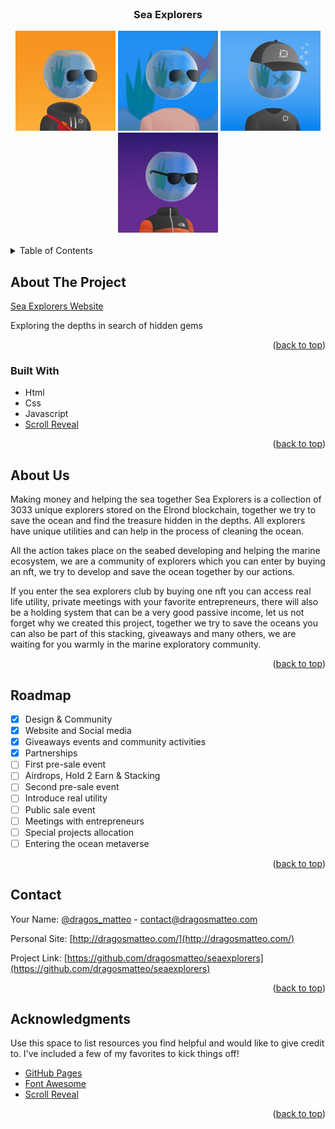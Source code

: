 <div id="top"></div>

<!-- PROJECT LOGO -->
<br />
<div align="center">
  <h3 align="center">Sea Explorers</h3>
  <div align="inline-block">
    <img src="images/team/member.png" alt="Logo" width="160" height="160">
    <img src="images/team/member1.png" alt="Logo" width="160" height="160">
    <img src="images/team/member2.png" alt="Logo" width="160" height="160">
    <img src="images/team/member3.png" alt="Logo" width="160" height="160">
  </div>

</div>

<br />

<!-- TABLE OF CONTENTS -->
<details>
  <summary>Table of Contents</summary>
  <ol>
    <li>
      <a href="#about-the-project">About The Project</a>
      <ul>
        <li><a href="#built-with">Built With</a></li>
      </ul>
    </li>
    <li>
      <a href="#getting-started">Getting Started</a>
</li>
    <li><a href="#roadmap">Roadmap</a></li>
    <li><a href="#contact">Contact</a></li>
    <li><a href="#acknowledgments">Acknowledgments</a></li>
  </ol>
</details>

<!-- ABOUT THE PROJECT -->

## About The Project

[Sea Explorers Website](https://seasexplorers.com/)

Exploring the depths in search of hidden gems

<p align="right">(<a href="#top">back to top</a>)</p>

### Built With

-  Html
-  Css
-  Javascript
-  [Scroll Reveal](https://nextjs.org/)

<p align="right">(<a href="#top">back to top</a>)</p>

<!-- USAGE EXAMPLES -->

## About Us

Making money and helping the sea together
Sea Explorers is a collection of 3033 unique explorers stored on the Elrond blockchain, together we try to save the ocean and find the treasure hidden in the depths. All explorers have unique utilities and can help in the process of cleaning the ocean.

All the action takes place on the seabed developing and helping the marine ecosystem, we are a community of explorers which you can enter by buying an nft, we try to develop and save the ocean together by our actions.

If you enter the sea explorers club by buying one nft you can access real life utility, private meetings with your favorite entrepreneurs, there will also be a holding system that can be a very good passive income, let us not forget why we created this project, together we try to save the oceans you can also be part of this stacking, giveaways and many others, we are waiting for you warmly in the marine exploratory community.

<p align="right">(<a href="#top">back to top</a>)</p>

<!-- ROADMAP -->

## Roadmap

-  [x] Design & Community
-  [x] Website and Social media
-  [x] Giveaways events and community activities
-  [x] Partnerships
-  [ ] First pre-sale event
-  [ ] Airdrops, Hold 2 Earn & Stacking
-  [ ] Second pre-sale event
-  [ ] Introduce real utility
-  [ ] Public sale event
-  [ ] Meetings with entrepreneurs
-  [ ] Special projects allocation
-  [ ] Entering the ocean metaverse

<p align="right">(<a href="#top">back to top</a>)</p>

<!-- CONTACT -->

## Contact

Your Name: [@dragos_matteo](https://twitter.com/dragos_matteo) - contact@dragosmatteo.com

Personal Site: [http://dragosmatteo.com/](http://dragosmatteo.com/)

Project Link: [https://github.com/dragosmatteo/seaexplorers](https://github.com/dragosmatteo/seaexplorers)

<p align="right">(<a href="#top">back to top</a>)</p>

<!-- ACKNOWLEDGMENTS -->

## Acknowledgments

Use this space to list resources you find helpful and would like to give credit to. I've included a few of my favorites to kick things off!

-  [GitHub Pages](https://pages.github.com)
-  [Font Awesome](https://fontawesome.com)
-  [Scroll Reveal](https://scrollrevealjs.org/)

<p align="right">(<a href="#top">back to top</a>)</p>
